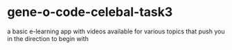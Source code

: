# gene-o-code-celebal-task3
a basic e-learning app with videos available for various topics that push you in the direction to begin with 
